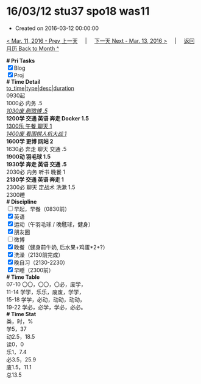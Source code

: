 # 16/03/12 stu37 spo18 was11

- Created on 2016-03-12 00:00:00

[< Mar. 11, 2016 - Prev 上一天](/_archived/lifelogs/2016/03/d11.md) &nbsp; &nbsp; | &nbsp; &nbsp; [下一天 Next - Mar. 13, 2016 >](/_archived/lifelogs/2016/03/d13.md) &nbsp; &nbsp; |  &nbsp; &nbsp; [返回月历 Back to Month ^](/_archived/lifelogs/2016/03/index.md)
<br/><div><b># Pri Tasks</b></div><div><input checked="true" type="checkbox"/>Blog</div><div><input checked="true" type="checkbox"/>Proj</div><div><b># Time Detail</b></div><div><u>to_time|type|desc|duration</u></div><div>0930起</div><div>1000必 内务 .5</div><div><u><i>1030废 刷微博 .5</i></u></div><div><b>1200学 交通 英语 奔走 Docker 1.5</b></div><div><u>1300乐 午餐 聊天 1</u></div><div><u><i>1400废 看围棋人机大战 1</i></u></div><div><b>1600学 更博 网站 2</b></div><div>1630必 奔走 聊天 交通 .5</div><div><b>1900动 羽毛球 1.5</b></div><div><b>1930学 奔走 英语 交通 .5</b></div><div>2030必 内务 听书 晚餐 1</div><div><b>2130学 交通 英语 奔走 1</b></div><div>2300必 聊天 定战术 洗漱 1.5</div><div>2300睡</div><div><b># Discipline</b></div><div><input type="checkbox"/>早起，早餐（0830前）</div><div><input checked="true" type="checkbox"/>英语</div><div><input checked="true" type="checkbox"/>运动（午羽毛球 / 晚毽球，健身）</div><div><input checked="true" type="checkbox"/>朋友圈</div><div><input type="checkbox"/>微博</div><div><input checked="true" type="checkbox"/>晚餐（健身前牛奶, 后水果+鸡蛋*2+?）</div><div><input checked="true" type="checkbox"/>洗澡（2130前完成）</div><div><input checked="true" type="checkbox"/>晚自习（2130-2230）</div><div><input checked="true" type="checkbox"/>早睡（2300前）</div><div><b># Time Table</b></div><div>07-10 〇〇，〇〇，〇必，废学，</div><div>11-14 学学，乐乐，废废，学学，</div><div>15-18 学学，必动，动动，动动，</div><div>19-22 学必，必学，学必，必必。</div><div><b># Time Stat</b></div><div>类，时，%</div><div>学5，37</div><div>动2.5，18.5</div><div>读0，0</div><div>乐1，7.4</div><div>必3.5，25.9</div><div>废1.5，11.1</div><div>总13.5</div>
